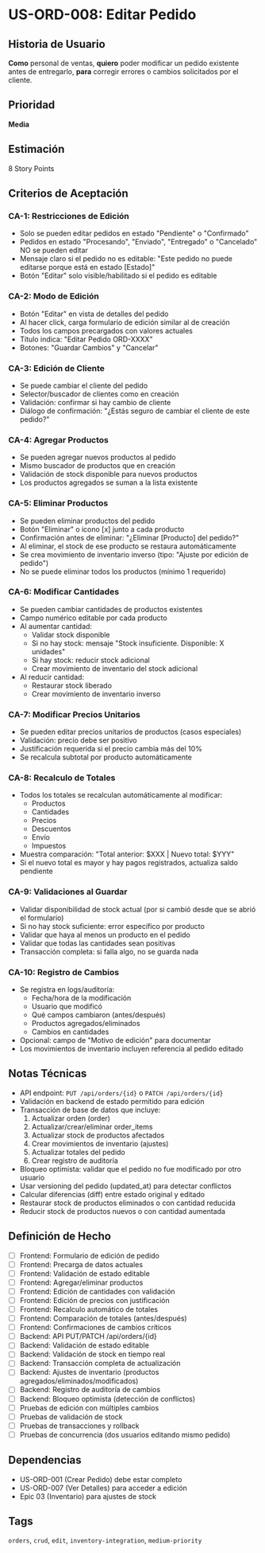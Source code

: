 # US-ORD-008: Editar Pedido

## Historia de Usuario
**Como** personal de ventas,
**quiero** poder modificar un pedido existente antes de entregarlo,
**para** corregir errores o cambios solicitados por el cliente.

## Prioridad
**Media**

## Estimación
8 Story Points

## Criterios de Aceptación

### CA-1: Restricciones de Edición
- Solo se pueden editar pedidos en estado "Pendiente" o "Confirmado"
- Pedidos en estado "Procesando", "Enviado", "Entregado" o "Cancelado" NO se pueden editar
- Mensaje claro si el pedido no es editable: "Este pedido no puede editarse porque está en estado [Estado]"
- Botón "Editar" solo visible/habilitado si el pedido es editable

### CA-2: Modo de Edición
- Botón "Editar" en vista de detalles del pedido
- Al hacer click, carga formulario de edición similar al de creación
- Todos los campos precargados con valores actuales
- Título indica: "Editar Pedido ORD-XXXX"
- Botones: "Guardar Cambios" y "Cancelar"

### CA-3: Edición de Cliente
- Se puede cambiar el cliente del pedido
- Selector/buscador de clientes como en creación
- Validación: confirmar si hay cambio de cliente
- Diálogo de confirmación: "¿Estás seguro de cambiar el cliente de este pedido?"

### CA-4: Agregar Productos
- Se pueden agregar nuevos productos al pedido
- Mismo buscador de productos que en creación
- Validación de stock disponible para nuevos productos
- Los productos agregados se suman a la lista existente

### CA-5: Eliminar Productos
- Se pueden eliminar productos del pedido
- Botón "Eliminar" o icono [x] junto a cada producto
- Confirmación antes de eliminar: "¿Eliminar [Producto] del pedido?"
- Al eliminar, el stock de ese producto se restaura automáticamente
- Se crea movimiento de inventario inverso (tipo: "Ajuste por edición de pedido")
- No se puede eliminar todos los productos (mínimo 1 requerido)

### CA-6: Modificar Cantidades
- Se pueden cambiar cantidades de productos existentes
- Campo numérico editable por cada producto
- Al aumentar cantidad:
  - Validar stock disponible
  - Si no hay stock: mensaje "Stock insuficiente. Disponible: X unidades"
  - Si hay stock: reducir stock adicional
  - Crear movimiento de inventario del stock adicional
- Al reducir cantidad:
  - Restaurar stock liberado
  - Crear movimiento de inventario inverso

### CA-7: Modificar Precios Unitarios
- Se pueden editar precios unitarios de productos (casos especiales)
- Validación: precio debe ser positivo
- Justificación requerida si el precio cambia más del 10%
- Se recalcula subtotal por producto automáticamente

### CA-8: Recalculo de Totales
- Todos los totales se recalculan automáticamente al modificar:
  - Productos
  - Cantidades
  - Precios
  - Descuentos
  - Envío
  - Impuestos
- Muestra comparación: "Total anterior: $XXX | Nuevo total: $YYY"
- Si el nuevo total es mayor y hay pagos registrados, actualiza saldo pendiente

### CA-9: Validaciones al Guardar
- Validar disponibilidad de stock actual (por si cambió desde que se abrió el formulario)
- Si no hay stock suficiente: error específico por producto
- Validar que haya al menos un producto en el pedido
- Validar que todas las cantidades sean positivas
- Transacción completa: si falla algo, no se guarda nada

### CA-10: Registro de Cambios
- Se registra en logs/auditoría:
  - Fecha/hora de la modificación
  - Usuario que modificó
  - Qué campos cambiaron (antes/después)
  - Productos agregados/eliminados
  - Cambios en cantidades
- Opcional: campo de "Motivo de edición" para documentar
- Los movimientos de inventario incluyen referencia al pedido editado

## Notas Técnicas
- API endpoint: `PUT /api/orders/{id}` o `PATCH /api/orders/{id}`
- Validación en backend de estado permitido para edición
- Transacción de base de datos que incluye:
  1. Actualizar orden (order)
  2. Actualizar/crear/eliminar order_items
  3. Actualizar stock de productos afectados
  4. Crear movimientos de inventario (ajustes)
  5. Actualizar totales del pedido
  6. Crear registro de auditoría
- Bloqueo optimista: validar que el pedido no fue modificado por otro usuario
- Usar versioning del pedido (updated_at) para detectar conflictos
- Calcular diferencias (diff) entre estado original y editado
- Restaurar stock de productos eliminados o con cantidad reducida
- Reducir stock de productos nuevos o con cantidad aumentada

## Definición de Hecho
- [ ] Frontend: Formulario de edición de pedido
- [ ] Frontend: Precarga de datos actuales
- [ ] Frontend: Validación de estado editable
- [ ] Frontend: Agregar/eliminar productos
- [ ] Frontend: Edición de cantidades con validación
- [ ] Frontend: Edición de precios con justificación
- [ ] Frontend: Recalculo automático de totales
- [ ] Frontend: Comparación de totales (antes/después)
- [ ] Frontend: Confirmaciones de cambios críticos
- [ ] Backend: API PUT/PATCH /api/orders/{id}
- [ ] Backend: Validación de estado editable
- [ ] Backend: Validación de stock en tiempo real
- [ ] Backend: Transacción completa de actualización
- [ ] Backend: Ajustes de inventario (productos agregados/eliminados/modificados)
- [ ] Backend: Registro de auditoría de cambios
- [ ] Backend: Bloqueo optimista (detección de conflictos)
- [ ] Pruebas de edición con múltiples cambios
- [ ] Pruebas de validación de stock
- [ ] Pruebas de transacciones y rollback
- [ ] Pruebas de concurrencia (dos usuarios editando mismo pedido)

## Dependencias
- US-ORD-001 (Crear Pedido) debe estar completo
- US-ORD-007 (Ver Detalles) para acceder a edición
- Epic 03 (Inventario) para ajustes de stock

## Tags
`orders`, `crud`, `edit`, `inventory-integration`, `medium-priority`
